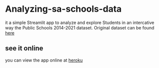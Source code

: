# Analyzing-sa-schools-data

it a simple Streamlit app to analyze and explore Students in an intercative way the Public Schools 2014-2021 dataset.
Original dataset can be found [here](https://data.gov.sa/Data/tl/dataset/2014-2021)

## see it online
you can view the app online at [heroku](https://sa-schools-analyze.herokuapp.com)
